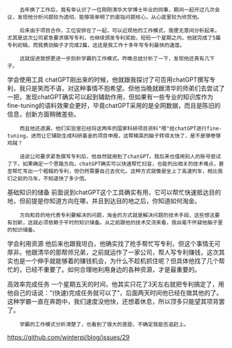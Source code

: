         去年换了工作后，我有幸认识了一位刚刚清华大学博士毕业的同事，期间一起开过几次会议，发现他分析问题较为透彻，能够简单明了的直指问题核心，从心底里较为欣赏他。

        后来由于项目合作，工位安排在了一起，可以近观他的工作模式，我便无意间分析起来。尤其是这次公司紧急要求撰写专利，也继续颁发专利奖励，短短一个星期之内，他就完成了5篇专利初稿，而我费劲脑子才完成2篇，这还是我工作十多年写专利最快的速度。

        这就促进我想更进一步剖析学霸的工作模式。昨晚总结分析了一下，发现他还真有几下子。

学会使用工具
        chatGPT刚出来的时候，他就跟我探讨了可否用chatGPT撰写专利，我只是笑而不语，对这种事情不抱希望。但他当晚就跟清华的师弟们去尝试了一把，发现chatGPT确实可以起到辅助作用，但如果有一些专业的知识库作为fine-tuning的语料效果会更好，毕竟chatGPT采用的是全网数据，而且是陈旧的信息，创新方面稍微差些。

        而且他还透漏，他们实验室已经将这两年的国家科研项目资料"喂"给chatGPT进行fine-tuning，进而让它辅助生成科研基金的项目申报，这帮精英的脑子转得太快了，是不是够卷够鸡贼？

        话说公司要求紧急撰写专利后，他自然就用到了chatGPT。我后来也借用别人的账号尝试了下，如果确定一个思路方向，chatGPT确实可以快速帮忙扫盲，也能列出相关的技术难点，甚至帮忙写出一个粗糙的专利，但仍然需要自己去优化。这种方式就像是坐上了高速列车，相比我们之前的马车，不知道快了多少倍。

基础知识的储备
        前面说到chatGPT这个工具确实有用，它可以帮忙快速抵达目的地，但前提是你知道方向在哪，并且到达目的地之后，你知道如何淘金。

        方向和目的地代表专利要解决的问题，淘金的方式就是解决问题的技术手段，这些想法要有创新，这就必须依赖于平时的知识储备。从之前跟他的技术交流来看，我丝毫不怀疑他脑子里的知识储备。

学会利用资源
        他后来也跟我坦白，他确实找了抢手帮忙写专利，但这个事情无可厚非。他跟清华的那帮师兄弟，之前就运作了一家公司，帮人写专利赚钱，这次其实也是一个伸手就能够着的赚钱机会，为什么不趁机抓住呢？但具体他找了几个帮忙的，已经不重要了。如何合理地利用身边的各种资源，才是最重要的。

高效率完成任务
        一个星期五天的时间，他其实只花了3天左右就把专利搞定了，用他自己的话说：“(快速)完成任务就可以了”，后面两天时间他已经在做其他的了。这种学霸一直在奔跑中，我们速度没他快，还想着休息，所以顶多只能望其项背罢了。

        学霸的工作模式分析清楚了，也看到了很大的差距，不确定我能否追赶上。
 
 https://github.com/winterpi/blog/issues/29
